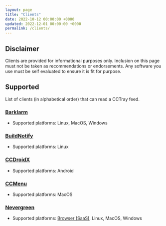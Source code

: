 ```yaml
---
layout: page
title: "Clients"
date: 2022-10-12 00:00:00 +0000
updated: 2022-12-01 00:00:00 +0000
permalink: /clients/
---
```


## Disclaimer

Clients are provided for informational purposes only. Inclusion on this page must not be taken
as recommendations or endorsements. Any software you use must be self evaluated to ensure it is fit for purpose.

## Supported

List of clients (in alphabetical order) that can read a CCTray feed.

### [Barklarm](https://www.barklarm.com/)

* Supported platforms: Linux, MacOS, Windows

### [BuildNotify](https://anaynayak.github.io/buildnotify/)

* Supported platforms: Linux

### [CCDroidX](https://github.com/vincent-paing/CCDroidX)

* Supported platforms: Android

### [CCMenu](https://ccmenu.org/)

* Supported platforms: MacOS

### [Nevergreen](https://github.com/build-canaries/nevergreen)

* Supported platforms: [Browser (SaaS)](https://nevergreen.io/), Linux, MacOS, Windows
